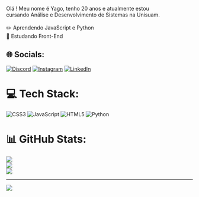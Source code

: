 Olá ! Meu nome é Yago, tenho 20 anos e atualmente estou<br>cursando Análise e Desenvolvimento de Sistemas na Unisuam.<br><br>✏️ Aprendendo JavaScript e Python<br>💭 Estudando Front-End


## 🌐 Socials:
[![Discord](https://img.shields.io/badge/Discord-%237289DA.svg?logo=discord&logoColor=white)](https://discord.gg/618179452077080601) [![Instagram](https://img.shields.io/badge/Instagram-%23E4405F.svg?logo=Instagram&logoColor=white)](https://instagram.com/yagoloarx) [![LinkedIn](https://img.shields.io/badge/LinkedIn-%230077B5.svg?logo=linkedin&logoColor=white)](https://www.linkedin.com/in/yago-loarx/) 

# 💻 Tech Stack:
![CSS3](https://img.shields.io/badge/css3-%231572B6.svg?style=for-the-badge&logo=css3&logoColor=white) ![JavaScript](https://img.shields.io/badge/javascript-%23323330.svg?style=for-the-badge&logo=javascript&logoColor=%23F7DF1E) ![HTML5](https://img.shields.io/badge/html5-%23E34F26.svg?style=for-the-badge&logo=html5&logoColor=white) ![Python](https://img.shields.io/badge/python-3670A0?style=for-the-badge&logo=python&logoColor=ffdd54)
# 📊 GitHub Stats:
![](https://github-readme-stats.vercel.app/api?username=yagoloarx&theme=radical&hide_border=false&include_all_commits=false&count_private=false)<br/>
![](https://github-readme-streak-stats.herokuapp.com/?user=yagoloarx&theme=radical&hide_border=false)<br/>
![](https://github-readme-stats.vercel.app/api/top-langs/?username=yagoloarx&theme=radical&hide_border=false&include_all_commits=false&count_private=false&layout=compact)

---
[![](https://visitcount.itsvg.in/api?id=yagoloarx&icon=0&color=0)](https://visitcount.itsvg.in)

<!-- Proudly created with GPRM ( https://gprm.itsvg.in ) -->
